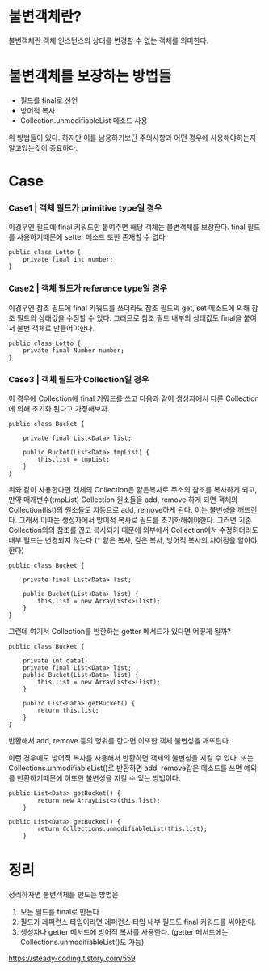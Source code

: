 # 불변객체란?
불변객체란 객체 인스턴스의 상태를 변경할 수 없는 객체를 의미한다.

# 불변객체를 보장하는 방법들
- 필드를 final로 선언
- 방어적 복사
- Collection.unmodifiableList 메소드 사용

위 방법들이 있다. 하지만 이를 남용하기보단 주의사항과 어떤 경우에 사용해야하는지 알고있는것이 중요하다.

# Case
### Case1 | 객체 필드가 primitive type일 경우
이경우엔 필드에 final 키워드만 붙여주면 해당 객체는 불변객체를 보장한다. 
final 필드를 사용하기때문에 setter 메소드 또한 존재할 수 없다.

```
public class Lotto {
    private final int number;
}
```

### Case2 | 객체 필드가 reference type일 경우
이경우엔 참조 필드에 final 키워드를 쓰더라도 참조 필드의 get, set 메소드에 의해 
참조 필드의 상태값을 수정할 수 있다. 그러므로 참조 필드 내부의 상태값도 final을 붙여서 불변 객체로 만들어야한다.

```
public class Lotto {
    private final Number number;
}
```

### Case3 | 객체 필드가 Collection일 경우
이 경우에 Collection에 final 키워드를 쓰고 다음과 같이 생성자에서 다른 Collection에 의해 초기화 된다고 가정해보자.

```
public class Bucket {

    private final List<Data> list;
    
    public Bucket(List<Data> tmpList) {
        this.list = tmpList;
    }
}

```

위와 같이 사용한다면 객체의 Collection은 얕은복사로 주소의 참조를 복사하게 되고, 만약 매개변수(tmpList) Collection 원소들을 add, remove 하게 되면
객체의 Collection(list)의 원소들도 자동으로 add, remove하게 된다. 이는 불변성을 깨뜨린다.
그래서 이때는 생성자에서 방어적 복사로 필드를 초기화해줘야한다. 그러면 기존 Collection와의 참조를 끊고 복사되기 때문에 
외부에서 Collection에서 수정하더라도 내부 필드는 변경되지 않는다 (* 얕은 복사, 깊은 복사, 방어적 복사의 차이점을 알아야한다)

```
public class Bucket {

    private final List<Data> list;
    
    public Bucket(List<Data> list) {
        this.list = new ArrayList<>(list);
    }
}
```

그런데 여기서 Collection를 반환하는 getter 메서드가 있다면 어떻게 될까? 

```
public class Bucket {

    private int data1;
    private final List<Data> list;
    public Bucket(List<Data> list) {
        this.list = new ArrayList<>(list);
    }
    
    public List<Data> getBucket() {
        return this.list;
    }
}
```

반환해서 add, remove 등의 행위를 한다면 이또한 객체 불변성을 깨뜨린다.

이런 경우에도 방어적 복사를 사용해서 반환하면 객체의 불변성을 지킬 수 있다.
또는 Collections.unmodifiableList()로 반환하면 add, remove같은 메소드를 쓰면 예외를 반환하기때문에 이또한 불변성을 지킬 수 있는 방법이다.

```
public List<Data> getBucket() {
        return new ArrayList<>(this.list);
    }
```

```
public List<Data> getBucket() {
        return Collections.unmodifiableList(this.list);
    }
```
  
# 정리
정리하자면 불변객체를 만드는 방법은
1. 모든 필드를 final로 만든다.
2. 필드가 레퍼런스 타입이라면 레퍼런스 타입 내부 필드도 final 키워드를 써야한다.
3. 생성자나 getter 메서드에 방어적 복사를 사용한다. (getter 메서드에는 Collections.unmodifiableList()도 가능)

https://steady-coding.tistory.com/559
